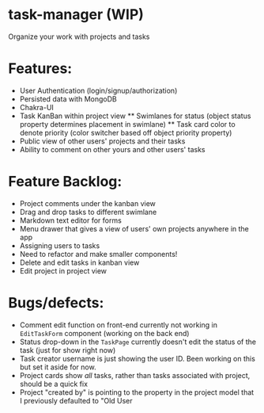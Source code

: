 # task-manager (WIP)
Organize your work with projects and tasks

# Features:
* User Authentication (login/signup/authorization)
* Persisted data with MongoDB
* Chakra-UI
* Task KanBan within project view
** Swimlanes for status (object status property determines placement in swimlane)
** Task card color to denote priority (color switcher based off object priority property)
* Public view of other users' projects and their tasks
* Ability to comment on other yours and other users' tasks

# Feature Backlog:
* Project comments under the kanban view
* Drag and drop tasks to different swimlane
* Markdown text editor for forms
* Menu drawer that gives a view of users' own projects anywhere in the app
* Assigning users to tasks
* Need to refactor and make smaller components!
* Delete and edit tasks in kanban view
* Edit project in project view

# Bugs/defects:
* Comment edit function on front-end currently not working in `EditTaskForm` component (working on the back end)
* Status drop-down in the `TaskPage` currently doesn't edit the status of the task (just for show right now)
* Task creator username is just showing the user ID. Been working on this but set it aside for now.
* Project cards show _all_ tasks, rather than tasks associated with project, should be a quick fix
* Project "created by" is pointing to the property in the project model that I previously defaulted to "Old User
